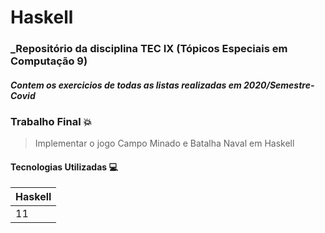 # Haskell
### _Repositório da disciplina TEC IX (Tópicos Especiais em Computação 9)
#### _Contem os exercicios de todas as listas realizadas em 2020/Semestre-Covid_

### Trabalho Final 💥

> Implementar o jogo Campo Minado e Batalha Naval em Haskell

#### Tecnologias Utilizadas 💻

| Haskell |
|---------|
|   11    |
